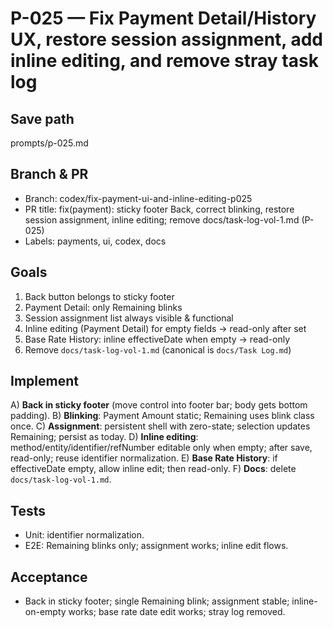 # P-025 — Fix Payment Detail/History UX, restore session assignment, add inline editing, and remove stray task log

## Save path
prompts/p-025.md

## Branch & PR
- Branch: codex/fix-payment-ui-and-inline-editing-p025
- PR title: fix(payment): sticky footer Back, correct blinking, restore session assignment, inline editing; remove docs/task-log-vol-1.md (P-025)
- Labels: payments, ui, codex, docs

## Goals
1) Back button belongs to sticky footer  
2) Payment Detail: only Remaining blinks  
3) Session assignment list always visible & functional  
4) Inline editing (Payment Detail) for empty fields → read-only after set  
5) Base Rate History: inline effectiveDate when empty → read-only  
6) Remove `docs/task-log-vol-1.md` (canonical is `docs/Task Log.md`)

## Implement
A) **Back in sticky footer** (move control into footer bar; body gets bottom padding).
B) **Blinking**: Payment Amount static; Remaining uses blink class once.
C) **Assignment**: persistent shell with zero-state; selection updates Remaining; persist as today.
D) **Inline editing**: method/entity/identifier/refNumber editable only when empty; after save, read-only; reuse identifier normalization.
E) **Base Rate History**: if effectiveDate empty, allow inline edit; then read-only.
F) **Docs**: delete `docs/task-log-vol-1.md`.

## Tests
- Unit: identifier normalization.
- E2E: Remaining blinks only; assignment works; inline edit flows.

## Acceptance
- Back in sticky footer; single Remaining blink; assignment stable; inline-on-empty works; base rate date edit works; stray log removed.
